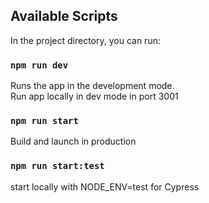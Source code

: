 ## Available Scripts

In the project directory, you can run:

### `npm run dev`

Runs the app in the development mode.\
Run app locally in dev mode in port 3001

### `npm run start`

Build and launch in production

### `npm run start:test`

start locally with NODE_ENV=test for Cypress


